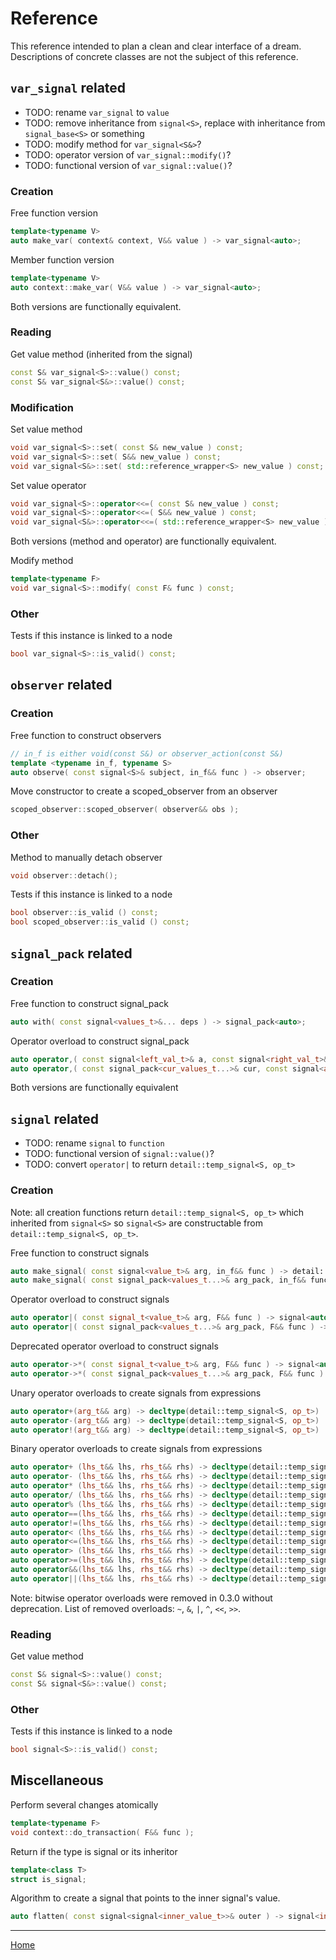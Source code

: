 # Reference

This reference intended to plan a clean and clear interface of a dream.
Descriptions of concrete classes are not the subject of this reference.

## `var_signal` related

* TODO: rename `var_signal` to `value`
* TODO: remove inheritance from `signal<S>`, replace with inheritance from `signal_base<S>` or something 
* TODO: modify method for `var_signal<S&>`?
* TODO: operator version of `var_signal::modify()`?
* TODO: functional version of `var_signal::value()`?

### Creation

Free function version

```cpp
template<typename V>
auto make_var( context& context, V&& value ) -> var_signal<auto>;
```

Member function version

```cpp
template<typename V>
auto context::make_var( V&& value ) -> var_signal<auto>;
```

Both versions are functionally equivalent.

### Reading

Get value method (inherited from the signal)

```cpp
const S& var_signal<S>::value() const;
const S& var_signal<S&>::value() const;
```

### Modification

Set value method

```cpp
void var_signal<S>::set( const S& new_value ) const;
void var_signal<S>::set( S&& new_value ) const;
void var_signal<S&>::set( std::reference_wrapper<S> new_value ) const;
```

Set value operator

```cpp
void var_signal<S>::operator<<=( const S& new_value ) const;
void var_signal<S>::operator<<=( S&& new_value ) const;
void var_signal<S&>::operator<<=( std::reference_wrapper<S> new_value ) const;
```

Both versions (method and operator) are functionally equivalent.

Modify method

```cpp
template<typename F>
void var_signal<S>::modify( const F& func ) const;
```

### Other

Tests if this instance is linked to a node

```cpp
bool var_signal<S>::is_valid() const;
```

## `observer` related

### Creation

Free function to construct observers

```cpp
// in_f is either void(const S&) or observer_action(const S&)
template <typename in_f, typename S>
auto observe( const signal<S>& subject, in_f&& func ) -> observer;
```

Move constructor to create a scoped_observer from an observer

```cpp
scoped_observer::scoped_observer( observer&& obs );
```

### Other

Method to manually detach observer

```cpp
void observer::detach();
```

Tests if this instance is linked to a node

```cpp
bool observer::is_valid () const;
bool scoped_observer::is_valid () const;
```

## `signal_pack` related

### Creation

Free function to construct signal_pack

```cpp
auto with( const signal<values_t>&... deps ) -> signal_pack<auto>;
```

Operator overload to construct signal_pack

```cpp
auto operator,( const signal<left_val_t>& a, const signal<right_val_t>& b ) -> signal_pack<auto>;
auto operator,( const signal_pack<cur_values_t...>& cur, const signal<append_value_t>& append ) -> signal_pack<auto>;
```

Both versions are functionally equivalent

## `signal` related

* TODO: rename `signal` to `function`
* TODO: functional version of `signal::value()`?
* TODO: convert `operator|` to return `detail::temp_signal<S, op_t>`

### Creation

Note: all creation functions return `detail::temp_signal<S, op_t>` which inherited from
`signal<S>` so `signal<S>` are constructable from `detail::temp_signal<S, op_t>`.

Free function to construct signals

```cpp
auto make_signal( const signal<value_t>& arg, in_f&& func ) -> detail::temp_signal<S, op_t>
auto make_signal( const signal_pack<values_t...>& arg_pack, in_f&& func ) -> detail::temp_signal<S, op_t>
```

Operator overload to construct signals

```cpp
auto operator|( const signal_t<value_t>& arg, F&& func ) -> signal<auto>
auto operator|( const signal_pack<values_t...>& arg_pack, F&& func ) -> signal<auto>
```

Deprecated operator overload to construct signals

```cpp
auto operator->*( const signal_t<value_t>& arg, F&& func ) -> signal<auto>
auto operator->*( const signal_pack<values_t...>& arg_pack, F&& func ) -> signal<auto>
```

Unary operator overloads to create signals from expressions

```cpp
auto operator+(arg_t&& arg) -> decltype(detail::temp_signal<S, op_t>)
auto operator-(arg_t&& arg) -> decltype(detail::temp_signal<S, op_t>)
auto operator!(arg_t&& arg) -> decltype(detail::temp_signal<S, op_t>)
```

Binary operator overloads to create signals from expressions

```cpp
auto operator+ (lhs_t&& lhs, rhs_t&& rhs) -> decltype(detail::temp_signal<S, op_t>);
auto operator- (lhs_t&& lhs, rhs_t&& rhs) -> decltype(detail::temp_signal<S, op_t>);
auto operator* (lhs_t&& lhs, rhs_t&& rhs) -> decltype(detail::temp_signal<S, op_t>);
auto operator/ (lhs_t&& lhs, rhs_t&& rhs) -> decltype(detail::temp_signal<S, op_t>);
auto operator% (lhs_t&& lhs, rhs_t&& rhs) -> decltype(detail::temp_signal<S, op_t>);
auto operator==(lhs_t&& lhs, rhs_t&& rhs) -> decltype(detail::temp_signal<S, op_t>);
auto operator!=(lhs_t&& lhs, rhs_t&& rhs) -> decltype(detail::temp_signal<S, op_t>);
auto operator< (lhs_t&& lhs, rhs_t&& rhs) -> decltype(detail::temp_signal<S, op_t>);
auto operator<=(lhs_t&& lhs, rhs_t&& rhs) -> decltype(detail::temp_signal<S, op_t>);
auto operator> (lhs_t&& lhs, rhs_t&& rhs) -> decltype(detail::temp_signal<S, op_t>);
auto operator>=(lhs_t&& lhs, rhs_t&& rhs) -> decltype(detail::temp_signal<S, op_t>);
auto operator&&(lhs_t&& lhs, rhs_t&& rhs) -> decltype(detail::temp_signal<S, op_t>);
auto operator||(lhs_t&& lhs, rhs_t&& rhs) -> decltype(detail::temp_signal<S, op_t>);
```

Note: bitwise operator overloads were removed in 0.3.0 without deprecation. List of removed overloads: `~`, `&`, `|`, `^`, `<<`, `>>`.

### Reading

Get value method

```cpp
const S& signal<S>::value() const;
const S& signal<S&>::value() const;
```

### Other

Tests if this instance is linked to a node

```cpp
bool signal<S>::is_valid() const;
```

## Miscellaneous

Perform several changes atomically

```cpp
template<typename F>
void context::do_transaction( F&& func );
```

Return if the type is signal or its inheritor

```cpp
template<class T>
struct is_signal;
```

Algorithm to create a signal that points to the inner signal's value.

```cpp
auto flatten( const signal<signal<inner_value_t>>& outer ) -> signal<inner_value_t>;
```


---------------

[Home](readme.md#reference)
